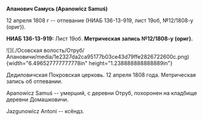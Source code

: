**Апанович Самусь (Apanowicz Samuś)**

12 апреля 1808 г -- отпевание (НИАБ 136-13-919, лист 19об, №12/1808-у
(ориг)).

**НИАБ 136-13-919:** Лист 19об. **Метрическая запись №12/1808-у
(ориг).**

![](./Осовская волость/Отруб/Апановичи/media/1e2327da2ca95177b03ce43d79ffe2826722600c.png){width="6.496527777777778in"
height="1.238888888888889in"}

Дедиловичская Покровская церковь. 12 апреля 1808 года. Метрическая
запись об отпевании.

Apanowicz Samuś -- умерший, с деревни Отруб, похоронен на кладбище
деревни Домашковичи.

Jazgunowicz Antoni -- ксёндз.

